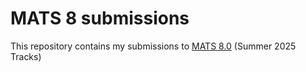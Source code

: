 # MATS 8 submissions 
This repository contains my submissions to [MATS 8.0](https://www.matsprogram.org/) (Summer 2025 Tracks)

